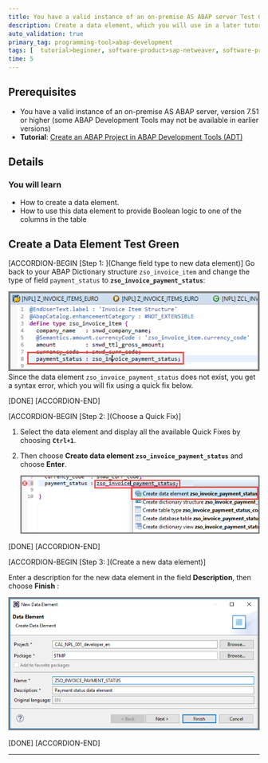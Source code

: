 ```yaml
---
title: You have a valid instance of an on-premise AS ABAP server Test Green
description: Create a data element, which you will use in a later tutorial.
auto_validation: true
primary_tag: programming-tool>abap-development
tags: [  tutorial>beginner, software-product>sap-netweaver, software-product>analytics-test, software-product>sap-social-media-analytics-by-netbase]
time: 5
---
```


## Prerequisites  
 - You have a valid instance of an on-premise AS ABAP server, version 7.51 or higher (some ABAP Development Tools may not be available in earlier versions)
 - **Tutorial**: [Create an ABAP Project in ABAP Development Tools (ADT)](abap-create-project)

## Details
### You will learn  
- How to create a data element.
- How to use this data element to provide Boolean logic to one of the columns in the table

Create a Data Element Test Green
---

[ACCORDION-BEGIN [Step 1: ](Change field type to new data element)]
Go back to your ABAP Dictionary structure `zso_invoice_item` and change the type of field `payment_status` to **`zso_invoice_payment_status`**:

![Image depicting step24-change-field-type](step24-change-field-type.png)
Since the data element `zso_invoice_payment_status` does not exist, you get a syntax error, which you will fix using a quick fix below.

[DONE]
[ACCORDION-END]

[ACCORDION-BEGIN [Step 2: ](Choose a Quick Fix)]

1. Select the data element and display all the available Quick Fixes by choosing **`Ctrl+1`**.

2. Then choose **Create data element `zso_invoice_payment_status`** and choose **Enter**.

    ![Image depicting backup-create-DTEL](backup-create-DTEL.png)

[DONE]
[ACCORDION-END]

[ACCORDION-BEGIN [Step 3: ](Create a new data element)]

Enter a description for the new data element in the field **Description**, then choose **Finish** :

![Image depicting step24b-finish-data-element](step24b-finish-data-element.png)

[DONE]
[ACCORDION-END]

---
